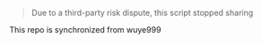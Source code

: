 > Due to a third-party risk dispute, this script stopped sharing

This repo is synchronized from wuye999
